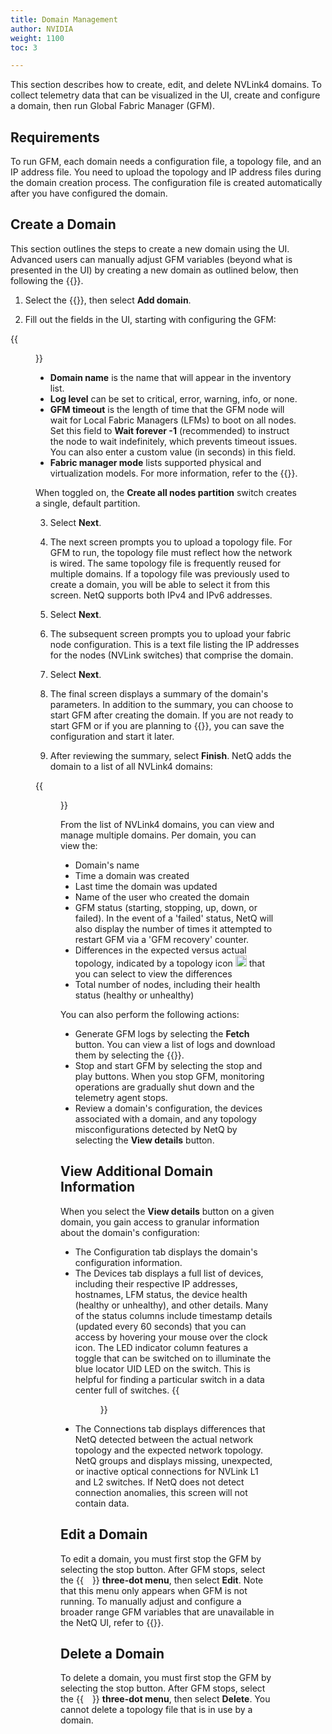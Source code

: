 ```yaml
---
title: Domain Management
author: NVIDIA
weight: 1100
toc: 3

---
```


This section describes how to create, edit, and delete NVLink4 domains. To collect telemetry data that can be visualized in the UI, create and configure a domain, then run Global Fabric Manager (GFM).

## Requirements

To run GFM, each domain needs a configuration file, a topology file, and an IP address file. You need to upload the topology and IP address files during the domain creation process. The configuration file is created automatically after you have configured the domain.

## Create a Domain

This section outlines the steps to create a new domain using the UI. Advanced users can manually adjust GFM variables (beyond what is presented in the UI) by creating a new domain as outlined below, then following the {{<link title="Edit GFM Variables" text="steps to edit GFM configuration variables">}}. 

1. Select the {{<link title="NVLink Quick Start Guide/#access-nvlink4" text="NVL4 icon in the header">}}, then select **Add domain**.

2. Fill out the fields in the UI, starting with configuring the GFM:

{{<figure src="/images/netq/domain-first-480.png" alt="wizard prompting user to configure GFM" width="550">}}

- **Domain name** is the name that will appear in the inventory list.
- **Log level** can be set to critical, error, warning, info, or none.
- **GFM timeout** is the length of time that the GFM node will wait for Local Fabric Managers (LFMs) to boot on all nodes. Set this field to **Wait forever -1** (recommended) to instruct the node to wait indefinitely, which prevents timeout issues. You can also enter a custom value (in seconds) in this field.
- **Fabric manager mode** lists supported physical and virtualization models. For more information, refer to the {{<exlink url="https://docs.nvidia.com/datacenter/tesla/pdf/fabric-manager-user-guide.pdf" text="Fabric Manager User Guide">}}.

When toggled on, the **Create all nodes partition** switch creates a single, default partition.

3. Select **Next**.

4. The next screen prompts you to upload a topology file. For GFM to run, the topology file must reflect how the network is wired. The same topology file is frequently reused for multiple domains. If a topology file was previously used to create a domain, you will be able to select it from this screen. NetQ supports both IPv4 and IPv6 addresses.

5. Select **Next**.

6. The subsequent screen prompts you to upload your fabric node configuration. This is a text file listing the IP addresses for the nodes (NVLink switches) that comprise the domain. 

7. Select **Next**.

8. The final screen displays a summary of the domain's parameters. In addition to the summary, you can choose to start GFM after creating the domain. If you are not ready to start GFM or if you are planning to {{<link title="Edit GFM Variables" text="edit the GFM variables">}}, you can save the configuration and start it later.

9. After reviewing the summary, select **Finish**. NetQ adds the domain to a list of all NVLink4 domains:

{{<figure src="/images/netq/nvl4-test-domain-480.png" alt="" width="1150">}}

From the list of NVLink4 domains, you can view and manage multiple domains. Per domain, you can view the:

- Domain's name
- Time a domain was created
- Last time the domain was updated
- Name of the user who created the domain
- GFM status (starting, stopping, up, down, or failed). In the event of a 'failed' status, NetQ will also display the number of times it attempted to restart GFM via a 'GFM recovery' counter.
- Differences in the expected versus actual topology, indicated by a topology icon <img src="https://icons.cumulusnetworks.com/01-Interface-Essential/41-Hierachy-Organization/hierarchy.svg" height="18" width="18"/> that you can select to view the differences
- Total number of nodes, including their health status (healthy or unhealthy)

You can also perform the following actions:

- Generate GFM logs by selecting the **Fetch** button. You can view a list of logs and download them by selecting the {{<link title="Debugging Files" text="file manager">}}.
- Stop and start GFM by selecting the stop and play buttons. When you stop GFM, monitoring operations are gradually shut down and the telemetry agent stops.
- Review a domain's configuration, the devices associated with a domain, and any topology misconfigurations detected by NetQ by selecting the **View details** button.

 ## View Additional Domain Information

 When you select the **View details** button on a given domain, you gain access to granular information about the domain's configuration:
<!-- insert pic from functioning setup-->
 - The Configuration tab displays the domain's configuration information.
 - The Devices tab displays a full list of devices, including their respective IP addresses, hostnames, LFM status, the device health (healthy or unhealthy), and other details. Many of the status columns include timestamp details (updated every 60 seconds) that you can access by hovering your mouse over the clock icon. The LED indicator column features a toggle that can be switched on to illuminate the blue locator UID LED on the switch. This is helpful for finding a particular switch in a data center full of switches.
 {{<figure src="/images/netq/nvlink-devices-480.png" alt="devices summary for selected domain" width="1050">}}
 - The Connections tab displays differences that NetQ detected between the actual network topology and the expected network topology. NetQ groups and displays missing, unexpected, or inactive optical connections for NVLink L1 and L2 switches. If NetQ does not detect connection anomalies, this screen will not contain data.
<!--{{<figure src="/images/netq/connections-diff-nvlink-480.png" alt="" width="1050">}}-->

## Edit a Domain

To edit a domain, you must first stop the GFM by selecting the stop button. After GFM stops, select the {{<img src="https://icons.cumulusnetworks.com/01-Interface-Essential/03-Menu/navigation-menu-vertical.svg" height="14" width="14">}} **three-dot menu**, then select **Edit**. Note that this menu only appears when GFM is not running. To manually adjust and configure a broader range GFM variables that are unavailable in the NetQ UI, refer to {{<link title="Edit GFM Variables">}}.

## Delete a Domain

To delete a domain, you must first stop the GFM by selecting the stop button. After GFM stops, select the {{<img src="https://icons.cumulusnetworks.com/01-Interface-Essential/03-Menu/navigation-menu-vertical.svg" height="14" width="14">}} **three-dot menu**, then select **Delete**. You cannot delete a topology file that is in use by a domain.
